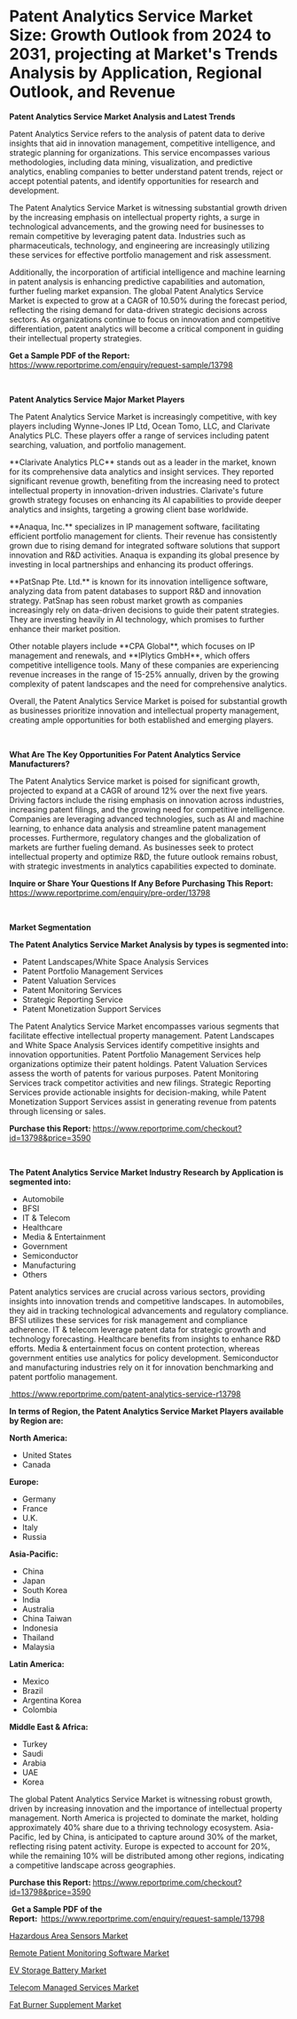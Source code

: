 <p><h1>Patent Analytics Service Market Size: Growth Outlook from 2024 to 2031, projecting at Market's Trends Analysis by Application, Regional Outlook, and Revenue</h1></p><p><strong>Patent Analytics Service Market Analysis and Latest Trends</strong></p>
<p><p>Patent Analytics Service refers to the analysis of patent data to derive insights that aid in innovation management, competitive intelligence, and strategic planning for organizations. This service encompasses various methodologies, including data mining, visualization, and predictive analytics, enabling companies to better understand patent trends, reject or accept potential patents, and identify opportunities for research and development.</p><p>The Patent Analytics Service Market is witnessing substantial growth driven by the increasing emphasis on intellectual property rights, a surge in technological advancements, and the growing need for businesses to remain competitive by leveraging patent data. Industries such as pharmaceuticals, technology, and engineering are increasingly utilizing these services for effective portfolio management and risk assessment. </p><p>Additionally, the incorporation of artificial intelligence and machine learning in patent analysis is enhancing predictive capabilities and automation, further fueling market expansion. The global Patent Analytics Service Market is expected to grow at a CAGR of 10.50% during the forecast period, reflecting the rising demand for data-driven strategic decisions across sectors. As organizations continue to focus on innovation and competitive differentiation, patent analytics will become a critical component in guiding their intellectual property strategies.</p></p>
<p><strong>Get a Sample PDF of the Report:&nbsp;</strong> <a href="https://www.reportprime.com/enquiry/request-sample/13798">https://www.reportprime.com/enquiry/request-sample/13798</a></p>
<p>&nbsp;</p>
<p><strong>Patent Analytics Service Major Market Players</strong></p>
<p><p>The Patent Analytics Service Market is increasingly competitive, with key players including Wynne-Jones IP Ltd, Ocean Tomo, LLC, and Clarivate Analytics PLC. These players offer a range of services including patent searching, valuation, and portfolio management.</p><p>**Clarivate Analytics PLC** stands out as a leader in the market, known for its comprehensive data analytics and insight services. They reported significant revenue growth, benefiting from the increasing need to protect intellectual property in innovation-driven industries. Clarivate's future growth strategy focuses on enhancing its AI capabilities to provide deeper analytics and insights, targeting a growing client base worldwide.</p><p>**Anaqua, Inc.** specializes in IP management software, facilitating efficient portfolio management for clients. Their revenue has consistently grown due to rising demand for integrated software solutions that support innovation and R&D activities. Anaqua is expanding its global presence by investing in local partnerships and enhancing its product offerings.</p><p>**PatSnap Pte. Ltd.** is known for its innovation intelligence software, analyzing data from patent databases to support R&D and innovation strategy. PatSnap has seen robust market growth as companies increasingly rely on data-driven decisions to guide their patent strategies. They are investing heavily in AI technology, which promises to further enhance their market position.</p><p>Other notable players include **CPA Global**, which focuses on IP management and renewals, and **IPlytics GmbH**, which offers competitive intelligence tools. Many of these companies are experiencing revenue increases in the range of 15-25% annually, driven by the growing complexity of patent landscapes and the need for comprehensive analytics.</p><p>Overall, the Patent Analytics Service Market is poised for substantial growth as businesses prioritize innovation and intellectual property management, creating ample opportunities for both established and emerging players.</p></p>
<p>&nbsp;</p>
<p><strong>What Are The Key Opportunities For Patent Analytics Service Manufacturers?</strong></p>
<p><p>The Patent Analytics Service market is poised for significant growth, projected to expand at a CAGR of around 12% over the next five years. Driving factors include the rising emphasis on innovation across industries, increasing patent filings, and the growing need for competitive intelligence. Companies are leveraging advanced technologies, such as AI and machine learning, to enhance data analysis and streamline patent management processes. Furthermore, regulatory changes and the globalization of markets are further fueling demand. As businesses seek to protect intellectual property and optimize R&D, the future outlook remains robust, with strategic investments in analytics capabilities expected to dominate.</p></p>
<p><strong>Inquire or Share Your Questions If Any Before Purchasing This Report:</strong> <a href="https://www.reportprime.com/enquiry/pre-order/13798">https://www.reportprime.com/enquiry/pre-order/13798</a></p>
<p>&nbsp;</p>
<p><strong>Market Segmentation</strong></p>
<p><strong>The Patent Analytics Service Market Analysis by types is segmented into:</strong></p>
<p><ul><li>Patent Landscapes/White Space Analysis Services</li><li>Patent Portfolio Management Services</li><li>Patent Valuation Services</li><li>Patent Monitoring Services</li><li>Strategic Reporting Service</li><li>Patent Monetization Support Services</li></ul></p>
<p><p>The Patent Analytics Service Market encompasses various segments that facilitate effective intellectual property management. Patent Landscapes and White Space Analysis Services identify competitive insights and innovation opportunities. Patent Portfolio Management Services help organizations optimize their patent holdings. Patent Valuation Services assess the worth of patents for various purposes. Patent Monitoring Services track competitor activities and new filings. Strategic Reporting Services provide actionable insights for decision-making, while Patent Monetization Support Services assist in generating revenue from patents through licensing or sales.</p></p>
<p><strong>Purchase this Report:&nbsp;</strong><a href="https://www.reportprime.com/checkout?id=13798&price=3590">https://www.reportprime.com/checkout?id=13798&price=3590</a></p>
<p>&nbsp;</p>
<p><strong>The Patent Analytics Service Market Industry Research by Application is segmented into:</strong></p>
<p><ul><li>Automobile</li><li>BFSI</li><li>IT & Telecom</li><li>Healthcare</li><li>Media & Entertainment</li><li>Government</li><li>Semiconductor</li><li>Manufacturing</li><li>Others</li></ul></p>
<p><p>Patent analytics services are crucial across various sectors, providing insights into innovation trends and competitive landscapes. In automobiles, they aid in tracking technological advancements and regulatory compliance. BFSI utilizes these services for risk management and compliance adherence. IT & telecom leverage patent data for strategic growth and technology forecasting. Healthcare benefits from insights to enhance R&D efforts. Media & entertainment focus on content protection, whereas government entities use analytics for policy development. Semiconductor and manufacturing industries rely on it for innovation benchmarking and patent portfolio management.</p></p>
<p><a href="https://www.reportprime.com/patent-analytics-service-r13798">&nbsp;https://www.reportprime.com/patent-analytics-service-r13798</a></p>
<p><strong>In terms of Region, the Patent Analytics Service Market Players available by Region are:</strong></p>
<p>
    <p> <strong> North America: </strong>
        <ul>
            <li>United States</li>
            <li>Canada</li>
        </ul>
        </p> 
    <p> <strong> Europe: </strong>
        <ul>
            <li>Germany</li>
            <li>France</li>
            <li>U.K.</li>
            <li>Italy</li>
            <li>Russia</li>
        </ul>
        </p> 
    <p> <strong> Asia-Pacific: </strong>
        <ul>
            <li>China</li>
            <li>Japan</li>
            <li>South Korea</li>
            <li>India</li>
            <li>Australia</li>
            <li>China Taiwan</li>
            <li>Indonesia</li>
            <li>Thailand</li>
            <li>Malaysia</li>
        </ul>
        </p> 
    <p> <strong> Latin America: </strong>
        <ul>
            <li>Mexico</li>
            <li>Brazil</li>
            <li>Argentina Korea</li>
            <li>Colombia</li>
        </ul>
        </p> 
    <p> <strong> Middle East & Africa: </strong>
        <ul>
            <li>Turkey</li>
            <li>Saudi</li>
            <li>Arabia</li>
            <li>UAE</li>
            <li>Korea</li>
        </ul>
    </p>
    </p>
<p><p>The global Patent Analytics Service Market is witnessing robust growth, driven by increasing innovation and the importance of intellectual property management. North America is projected to dominate the market, holding approximately 40% share due to a thriving technology ecosystem. Asia-Pacific, led by China, is anticipated to capture around 30% of the market, reflecting rising patent activity. Europe is expected to account for 20%, while the remaining 10% will be distributed among other regions, indicating a competitive landscape across geographies.</p></p>
<p><strong>Purchase this Report: </strong><a href="https://www.reportprime.com/checkout?id=13798&price=3590">https://www.reportprime.com/checkout?id=13798&price=3590</a></p>
<p>&nbsp;<strong>Get a Sample PDF of the Report:&nbsp;&nbsp;</strong><a href="https://www.reportprime.com/enquiry/request-sample/13798">https://www.reportprime.com/enquiry/request-sample/13798</a></p>
<p><strong></strong></p>
<p><p><a href="https://www.linkedin.com/pulse/global-hazardous-area-sensors-market-exploring-share-trends-pbt3c?trackingId=sFUiPPbnRqSQ5tQpPTJ%2BIw%3D%3D">Hazardous Area Sensors Market</a></p><p><a href="https://issuu.com/reportprime-2/docs/remote-patient-monitoring-software-_8a595149cd51e2">Remote Patient Monitoring Software Market</a></p><p><a href="https://medium.com/@lylaberge/the-global-market-overview-of-the-ev-storage-battery-market-provides-a-unique-perspective-on-the-61dfe60cdb77">EV Storage Battery Market</a></p><p><a href="https://www.linkedin.com/pulse/global-market-pulse-trends-growth-analysis-telecom-managed-services-bblsf?trackingId=DOP3g7UIQmeRtzTg%2F4SE9Q%3D%3D">Telecom Managed Services Market</a></p><p><a href="https://issuu.com/reportprime-2/docs/fat-burner-supplement-market-size-2_1176650daa738d">Fat Burner Supplement Market</a></p></p>